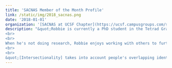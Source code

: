 ```yaml
---
title: 'SACNAS Member of the Month Profile'
link: /static/img/2018_sacnas.png
date: '2018-01-01'
organization: '[SACNAS at UCSF Chapter](https://ucsf.campusgroups.com/sacnas/home/ "SACNAS at UCSF Chapter on CampusGroups (opens in new tab)"){:target="_blank"}'
description: "&quot;Robbie is currently a PhD student in the Tetrad Graduate Program at UCSF. From south Florida, Robbie attended the University of Miami and received his BS in Neuroscience. At UCSF, he is a member of James Fraser's and Sy Redding's labs using single-molecule microscopy and structural techniques to study interactions between chitin-binding proteins and chitin.
<br>
<br>
When he's not doing research, Robbie enjoys working with others to further diversity, equity, and inclusion. Robbie's identity has a queer Latinx has influenced his commitment to promoting intersectionality and allyship in academia.&quot;
<br>
<br>
&quot;[Intersectionality] takes into account people's overlapping identities and experiences in order to understand the complexity of prejudices they face. ([YWBoston.org](YWBoston.org))&quot;"
---
```

